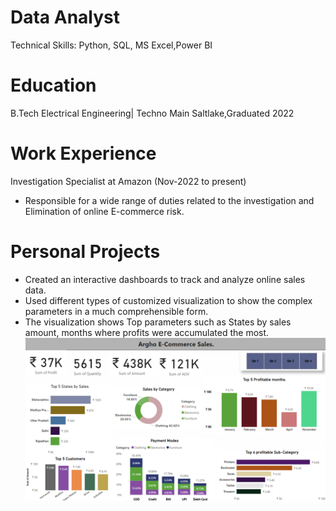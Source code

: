 # Data Analyst
Technical Skills: Python, SQL, MS Excel,Power BI
# Education
B.Tech Electrical Engineering| Techno Main Saltlake,Graduated 2022
# Work Experience
Investigation Specialist at Amazon (Nov-2022 to present)
* Responsible for a wide range of duties related to the investigation and Elimination of online E-commerce risk.
  
# Personal Projects

* Created an interactive dashboards to track and analyze online sales data.
* Used different types of customized visualization to show the complex parameters in a much comprehensible form.
* The visualization shows Top parameters such as States by sales amount, months where profits were accumulated the most.
![Power BI dashborad](https://github.com/argho1234/Arghyadeep-Pal/blob/main/assets/full%20final.png "Dashboard")

